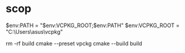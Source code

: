 # scop

$env:PATH = "$env:VCPKG_ROOT;$env:PATH"
$env:VCPKG_ROOT = "C:\Users\asus\vcpkg"

rm -rf build
cmake --preset vpckg
cmake --build build